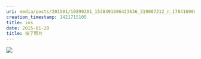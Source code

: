 ```yaml
---
uri: media/posts/201501/10899201_1538491606423636_319007212_n_17841698017033595.jpg
creation_timestamp: 1421715105
title: ins
date: 2015-01-20
title: 拍了照片
---
```


![](media/posts/201501/10899201_1538491606423636_319007212_n_17841698017033595.jpg)

